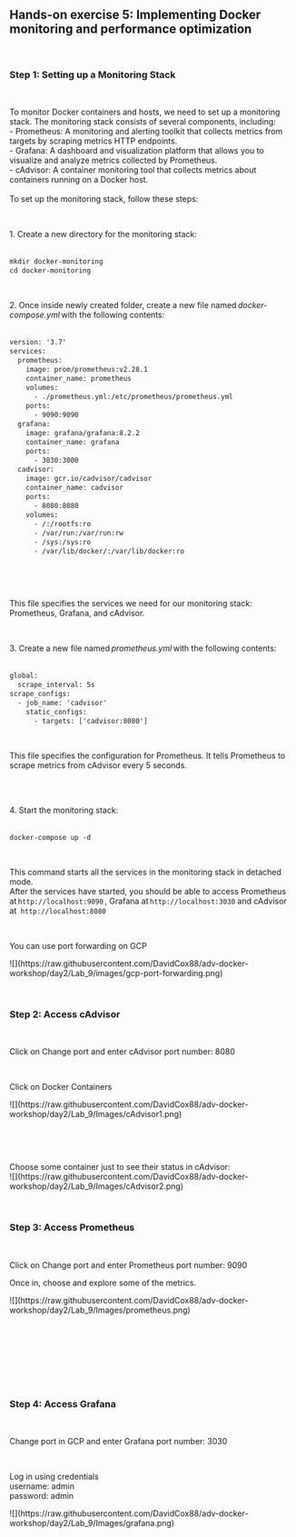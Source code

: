 <h2>Hands-on exercise 5: Implementing Docker monitoring and performance optimization</h2>
<p>&nbsp;</p>
<h3>Step 1: Setting up a Monitoring Stack</h3>
<p>&nbsp;</p>
<div>To monitor Docker containers and hosts, we need to set up a monitoring stack. The monitoring stack consists of several components, including:</div>
<div>- Prometheus: A monitoring and alerting toolkit that collects metrics from targets by scraping metrics HTTP endpoints.</div>
<div>- Grafana: A dashboard and visualization platform that allows you to visualize and analyze metrics collected by Prometheus.</div>
<div>- cAdvisor: A container monitoring tool that collects metrics about containers running on a Docker host.</div>
<div>&nbsp;</div>
<div>To set up the monitoring stack, follow these steps:</div>
<p>&nbsp;</p>
<div>1. Create a new directory for the monitoring stack:</div>
<div>&nbsp;</div>
<div>
<pre class="language-markup"><code>mkdir docker-monitoring
cd docker-monitoring</code></pre>
</div>
<p>&nbsp;</p>
<div>2. Once inside newly created folder, create a new file named <em>docker-compose.yml </em>with the following contents:</div>
<div>&nbsp;</div>
<div>
<pre class="language-markup"><code>version: '3.7'   
services:   
  prometheus:   
    image: prom/prometheus:v2.28.1   
    container_name: prometheus   
    volumes:   
      - ./prometheus.yml:/etc/prometheus/prometheus.yml   
    ports:   
      - 9090:9090   
  grafana:   
    image: grafana/grafana:8.2.2   
    container_name: grafana   
    ports:   
      - 3030:3000  
  cadvisor:   
    image: gcr.io/cadvisor/cadvisor  
    container_name: cadvisor   
    ports:   
      - 8080:8080   
    volumes:   
      - /:/rootfs:ro   
      - /var/run:/var/run:rw   
      - /sys:/sys:ro   
      - /var/lib/docker/:/var/lib/docker:ro  </code></pre>
</div>
<div>&nbsp;</div>
<p>&nbsp;</p>
<div>This file specifies the services we need for our monitoring stack: Prometheus, Grafana, and cAdvisor.</div>
<p>&nbsp;</p>
<div>3. Create a new file named <em>prometheus.yml</em> with the following contents:</div>
<div>&nbsp;</div>
<div>
<pre class="language-markup"><code>global:   
  scrape_interval: 5s   
scrape_configs:   
  - job_name: 'cadvisor'   
    static_configs:   
      - targets: ['cadvisor:8080']   </code></pre>
</div>
<p>&nbsp;</p>
<div>This file specifies the configuration for Prometheus. It tells Prometheus to scrape metrics from cAdvisor every 5 seconds.</div>
<p><br><br></p>
<div>4. Start the monitoring stack:</div>
<div>&nbsp;</div>
<div>
<pre class="language-markup"><code>docker-compose up -d</code></pre>
</div>
<p>&nbsp;</p>
<div>This command starts all the services in the monitoring stack in detached mode.</div>
<div>After the services have started, you should be able to access Prometheus at <code>http://localhost:9090</code> , Grafana at <code>http://localhost:3030</code> and cAdvisor at<code> http://localhost:8080</code></div>
<p>&nbsp;</p>
<div>You can use port forwarding on GCP</div>
<p>![](https://raw.githubusercontent.com/DavidCox88/adv-docker-workshop/day2/Lab_9/images/gcp-port-forwarding.png)</p>
<div>&nbsp;</div>
<h3>Step 2: Access cAdvisor</h3>
<p>&nbsp;</p>
<div>Click on Change port and enter cAdvisor port number: 8080</div>
<p>&nbsp;</p>
<div>Click on Docker Containers</div>
<p>![](https://raw.githubusercontent.com/DavidCox88/adv-docker-workshop/day2/Lab_9/Images/cAdvisor1.png)</p>
<div>&nbsp;</div>
<p>&nbsp;</p>
<div>Choose some container just to see their status in cAdvisor:</div>
<div>![](https://raw.githubusercontent.com/DavidCox88/adv-docker-workshop/day2/Lab_9/Images/cAdvisor2.png)</div>
<p>&nbsp;</p>
<div>
<h3>Step 3: Access Prometheus</h3>
<p>&nbsp;</p>
<div>Click on Change port and enter Prometheus port number: 9090</div>
<p>Once in, choose and explore some of the metrics.</p>
<div>![](https://raw.githubusercontent.com/DavidCox88/adv-docker-workshop/day2/Lab_9/Images/prometheus.png)</div>
<p>&nbsp;</p>
<div>&nbsp;</div>
<p>&nbsp;</p>
</div>
<p>&nbsp;</p>
<h3>Step 4: Access Grafana</h3>
<p>&nbsp;</p>
<div>Change port in GCP and enter Grafana port number: 3030</div>
<p>&nbsp;</p>
<div>Log in using credentials<br>username: admin</div>
<div>password: admin</div>
<p>![](https://raw.githubusercontent.com/DavidCox88/adv-docker-workshop/day2/Lab_9/Images/grafana.png)</p>
<p><br><br></p>